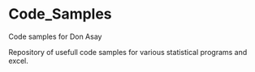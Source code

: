 # Code_Samples
Code samples for Don Asay

Repository of usefull code samples for various statistical programs and excel.
